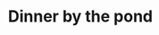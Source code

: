 ---
layout: "pages/privatni-spa.njk"

title: 'Dinner by the pond'
description: 'Experience a romantic dinner directly on the surface of the castle pond. Chateau Orlice offers you an unforgettable experience in a unique atmosphere.'
permalink: 'en/vecere-na-rybniku/'

eleventyNavigation:
  key: Dinner by the pond
  parent: Services and experiences
  order: 200


landing:
  breadcrumbsHome: Home
  breadcrumbsCurrent: Dinner by the pond

  heading: Dinner on the surface of the pond

  mouseIconAlt: Computer mouse icon

  imageUrl: /assets/images/surroundings/surroundings-1.jpg
  imageAlt: View of Chateau Orlice and the adjacent pond


contentOne:
  topper: Dinner by the pond
  heading: Dinner like a fairy tale on the pond

  imageUrl: /assets/images/weddings/weddings-1.jpg
  imageAlt: Newlyweds on a boat on the pond

  paragraphs:
    - text: Experience an enchanting evening where reality and fairy tales meet... Sit at a table floating directly on the surface of the pond and let yourself be carried away by the atmosphere, as if you had just found yourself in the world of the fairy tale The Princess of the Mill. As she walked on the surface of the water, you will feel as if you are floating - far away from the hustle and bustle of the world, surrounded by the silence of nature, the mirror of the surface and the light of the candles.

  cta: Reservation
---